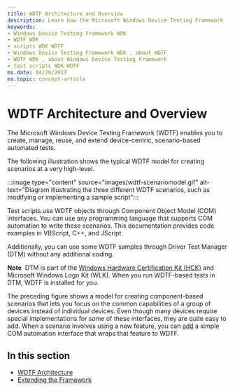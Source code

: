 ```yaml
---
title: WDTF Architecture and Overview
description: Learn how the Microsoft Windows Device Testing Framework (WDTF) enables you to create, manage, reuse, and extend device-centric, scenario-based automated tests.
keywords:
- Windows Device Testing Framework WDK
- WDTF WDK
- scripts WDK WDTF
- Windows Device Testing Framework WDK , about WDTF
- WDTF WDK , about Windows Device Testing Framework
- test scripts WDK WDTF
ms.date: 04/20/2017
ms.topic: concept-article
---
```


# WDTF Architecture and Overview

The Microsoft Windows Device Testing Framework (WDTF) enables you to create, manage, reuse, and extend device-centric, scenario-based automated tests.

The following illustration shows the typical WDTF model for creating scenarios at a very high-level.

:::image type="content" source="images/wdtf-scenariomodel.gif" alt-text="Diagram illustrating the three different WDTF scenarios, such as modifying or implementing a sample script":::

Test scripts use WDTF objects through Component Object Model (COM) interfaces. You can use any programming language that supports COM automation to write these scenarios. This documentation provides code examples in VBScript, C++, and JScript.

Additionally, you can use some WDTF samples through Driver Test Manager (DTM) without any additional coding.

**Note**  DTM is part of the [Windows Hardware Certification Kit (HCK)](/windows-hardware/test/hlk/) and Microsoft Windows Logo Kit (WLK). When you run WDTF-based tests in DTM, WDTF is installed for you.

The preceding figure shows a model for creating component-based scenarios that lets you focus on the common capabilities of a group of devices instead of individual devices. Even though many devices require special implementations for some of these interfaces, they are quite easy to add. When a scenario involves using a new feature, you can [add](extending-the-framework.md) a simple COM automation interface that wraps that feature to WDTF.

## In this section

- [WDTF Architecture](wdtf-architecture.md)
- [Extending the Framework](extending-the-framework.md)
